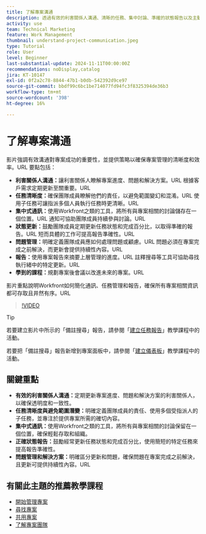 ```yaml
---
title: 了解專案溝通
description: 透過有效的利害關係人溝通、清晰的任務、集中討論、準確的狀態報告以及主動的問題解決來保持一致性和效率，進而促進專案的成功。
activity: use
team: Technical Marketing
feature: Work Management
thumbnail: understand-project-communication.jpeg
type: Tutorial
role: User
level: Beginner
last-substantial-update: 2024-11-11T00:00:00Z
recommendations: noDisplay,catalog
jira: KT-10147
exl-id: 0f2a2c78-8844-47b1-b0db-542392d9ce97
source-git-commit: bbdf99c6bc1be714077fd94fc3f8325394de36b3
workflow-type: tm+mt
source-wordcount: '398'
ht-degree: 16%

---
```


# 了解專案溝通

影片強調有效溝通對專案成功的重要性，並提供策略以確保專案管理的清晰度和效率。&#x200B;URL 要點包括：
* **利害關係人溝通：**&#x200B;讓利害關係人瞭解專案進度、問題和解決方案。&#x200B;URL 根據客戶需求定期更新至關重要。&#x200B;URL
* **任務清晰度：**&#x200B;確保團隊成員瞭解他們的責任，以避免範圍變幻和混淆。&#x200B;URL 使用子任務可讓指派多個人員執行任務時更清晰。&#x200B;URL
* **集中式通訊：**&#x200B;使用Workfront之類的工具，將所有與專案相關的討論儲存在一個位置。&#x200B;URL 通知可協助團隊成員持續參與討論。&#x200B;URL
* **狀態更新：**&#x200B;鼓勵團隊成員定期更新任務狀態和完成百分比，以取得準確的報告。&#x200B;URL 短而具體的工作可提高報告準確性。&#x200B;URL
* **問題管理：**&#x200B;明確定義團隊成員應如何處理問題或顧慮。&#x200B;URL 問題必須在專案完成之前解決，而更新會提供持續性內容。&#x200B;URL
* **報告：**&#x200B;使用專案報告來摘要上層管理的進度。&#x200B;URL 註釋搜尋等工具可協助尋找執行緒中的特定更新。&#x200B;URL
* **學到的課程：**&#x200B;規劃專案後會議以改進未來的專案。&#x200B;URL

影片重點說明Workfront如何簡化通訊、任務管理和報告，確保所有專案相關資訊都可存取且井然有序。&#x200B;URL

>[!VIDEO](https://video.tv.adobe.com/v/3419150/?quality=12&learn=on&enablevpops=1)

>[!TIP]
>
>若要建立影片中所示的「備註搜尋」報告，請參閱「[建立任務報告](https://experienceleague.adobe.com/en/docs/workfront-learn/tutorials-workfront/reporting/basic-reporting/create-a-task-report#activity-1-create-a-note-report-with-prompts)」教學課程中的活動。
>
>若要把「備註搜尋」報告新增到專案面板中，請參閱「[建立儀表板](https://experienceleague.adobe.com/docs/workfront-learn/tutorials-workfront/reporting/basic-reporting/create-dashboards.html#activity-1-create-a-dashboard)」教學課程中的活動。

## 關鍵重點

* **有效的利害關係人溝通：**&#x200B;定期更新專案進度、問題和解決方案的利害關係人，以確保透明度和一致性。
* **任務清晰度與避免範圍潛變：**&#x200B;明確定義團隊成員的責任、使用多個受指派人的子任務，並專注於提供專案所需的確切內容。
* **集中式通訊：**&#x200B;使用Workfront之類的工具，將所有與專案相關的討論保留在一個位置，確保輕鬆存取和組織。
* **正確狀態報告：**&#x200B;鼓勵經常更新任務狀態和完成百分比，使用簡短的特定任務來提高報告準確性。
* **問題管理和解決方案：**&#x200B;明確區分更新和問題，確保問題在專案完成之前解決，且更新可提供持續性內容。&#x200B;URL


## 有關此主題的推薦教學課程

* [開始管理專案](/help/manage-work/projects/getting-started-manage-a-project.md)
* [尋找專案](/help/manage-work/projects/find-projects.md)
* [共用專案](/help/manage-work/projects/share-a-project.md)
* [了解專案團隊](/help/manage-work/projects/understand-the-project-team.md)

